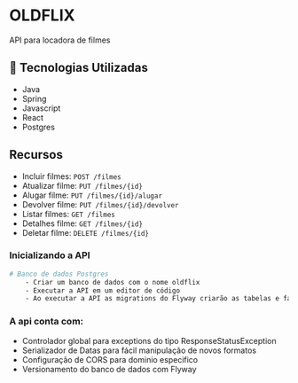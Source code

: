 # OLDFLIX

API para locadora de filmes

## 🚀 Tecnologias Utilizadas

- Java
- Spring
- Javascript
- React
- Postgres

## Recursos

- Incluir filmes: `POST /filmes`
- Atualizar filme: `PUT /filmes/{id}`
- Alugar filme: `PUT /filmes/{id}/alugar`
- Devolver filme: `PUT /filmes/{id}/devolver`
- Listar filmes: `GET /filmes`
- Detalhes filme: `GET /filmes/{id}`
- Deletar filme: `DELETE /filmes/{id}`

### Inicializando a API

```bash
# Banco de dados Postgres
    - Criar um banco de dados com o nome oldflix
    - Executar a API em um editor de código 
    - Ao executar a API as migrations do Flyway criarão as tabelas e farão os inserts iniciais
```

### A api conta com:
- Controlador global para exceptions do tipo ResponseStatusException
- Serializador de Datas para fácil manipulação de novos formatos
- Configuração de CORS para dominio especifico
- Versionamento do banco de dados com Flyway

